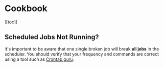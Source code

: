 # Cookbook

[[toc]]

## Scheduled Jobs Not Running?

It's important to be aware that one single broken job will break **all jobs** in the scheduler. You should verify that your frequency and commands are correct using a tool such as [Crontab.guru](https://crontab.guru).
